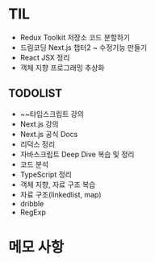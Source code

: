 # TIL

- Redux Toolkit 저장소 코드 분할하기
- 드림코딩 Next.js 챕터2 ~ 수정기능 만들기
- React JSX 정리
- 객체 지향 프로그래밍 추상화

## TODOLIST

- ~~타입스크립트 강의
- Next.js 강의
- Next.js 공식 Docs
- 리덕스 정리
- 자바스크립트 Deep Dive 복습 및 정리
- 코드 분석
- TypeScript 정리
- 객체 지향, 자료 구조 복습
- 자료 구조(linkedlist, map)
- dribble
- RegExp

# 메모 사항
